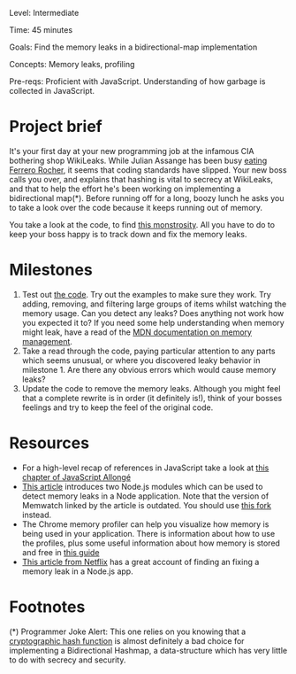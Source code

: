 Level: Intermediate

Time: 45 minutes

Goals: Find the memory leaks in a bidirectional-map implementation

Concepts: Memory leaks, profiling

Pre-reqs: Proficient with JavaScript.  Understanding of how garbage is collected in JavaScript.

# Project brief

It's your first day at your new programming job at the infamous CIA bothering shop WikiLeaks.  While Julian Assange has been busy [eating Ferrero Rocher](https://www.youtube.com/watch?v=4P-nZZkQqTc), it seems that coding standards have slipped.  Your new boss calls you over, and explains that hashing is vital to secrecy at WikiLeaks, and that to help the effort he's been working on implementing a bidirectional map(*).  Before running off for a long, boozy lunch he asks you to take a look over the code because it keeps running out of memory.

You take a look at the code, to find [this monstrosity](https://gist.github.com/oampo/da35215db9cd794c7aff).  All you have to do to keep your boss happy is to track down and fix the memory leaks.

# Milestones

1. Test out [the code](https://gist.github.com/oampo/da35215db9cd794c7aff).  Try out the examples to make sure they work.  Try adding, removing, and filtering large groups of items whilst watching the memory usage.  Can you detect any leaks?  Does anything not work how you expected it to?  If you need some help understanding when memory might leak, have a read of the [MDN documentation on memory management](https://developer.mozilla.org/en-US/docs/Web/JavaScript/Memory_Management).
2. Take a read through the code, paying particular attention to any parts which seems unusual, or where you discovered leaky behavior in milestone 1.  Are there any obvious errors which would cause memory leaks?
3. Update the code to remove the memory leaks.  Although you might feel that a complete rewrite is in order (it definitely is!), think of your bosses feelings and try to keep the feel of the original code.

# Resources

* For a high-level recap of references in JavaScript take a look at [this chapter of JavaScript Allongé](https://github.com/Thinkful-Ed/js-allonge-book/blob/master/content/3_References%20and%20Rebinding/content.md)
* [This article](http://www.nearform.com/nodecrunch/self-detect-memory-leak-node/) introduces two Node.js modules which can be used to detect memory leaks in a Node application.  Note that the version of Memwatch linked by the article is outdated.  You should use [this fork](https://github.com/marcominetti/node-memwatch) instead.
* The Chrome memory profiler can help you visualize how memory is being used in your application.  There is information about how to use the profiles, plus some useful information about how memory is stored and free in [this guide](https://developer.chrome.com/devtools/docs/javascript-memory-profiling)
* [This article from Netflix](http://techblog.netflix.com/2014/11/nodejs-in-flames.html) has a great account of finding an fixing a memory leak in a Node.js app.

# Footnotes

(*) Programmer Joke Alert: This one relies on you knowing that a [cryptographic hash function](https://en.wikipedia.org/wiki/Cryptographic_hash_function) is almost definitely a bad choice for implementing a Bidirectional Hashmap, a data-structure which has very little to do with secrecy and security.

